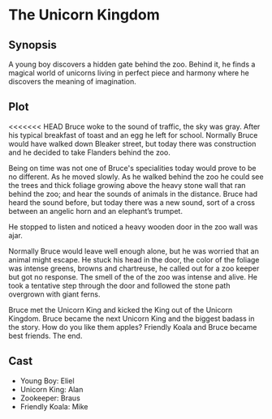 # The Unicorn Kingdom

## Synopsis

A young boy discovers a hidden gate behind the zoo.
Behind it, he finds a magical world of unicorns living in perfect piece and harmony where he discovers the meaning of imagination.

## Plot

<<<<<<< HEAD
Bruce woke to the sound of traffic, the sky was gray.
After his typical breakfast of toast and an egg he left for school.
Normally Bruce would have walked down Bleaker street, but today there was construction and he decided to take Flanders behind the zoo.

Being on time was not one of Bruce's specialities today would prove to be no different.
As he moved slowly.
As he walked behind the zoo he could see the trees and thick foliage growing above the heavy stone wall that ran behind the zoo; and hear the sounds of animals in the distance.
Bruce had heard the sound before, but today there was a new sound, sort of a cross between an angelic horn and an elephant’s trumpet.

He stopped to listen and noticed a heavy wooden door in the zoo wall was ajar.

Normally Bruce would leave well enough alone, but he was worried that an animal might escape.
He stuck his head in the door, the color of the foliage was intense greens, browns and chartreuse, he called out for a zoo keeper but got no response.
The smell of the of the zoo was intense and alive.
He took a tentative step through the door and followed the stone path overgrown with giant ferns.

Bruce met the Unicorn King and kicked the King out of the Unicorn Kingdom. Bruce became the next Unicorn King and the biggest badass in the story. How do you like them apples? Friendly Koala and Bruce became best friends.
The end.



## Cast

* Young Boy: Eliel
* Unicorn King: Alan
* Zookeeper: Braus
* Friendly Koala: Mike
